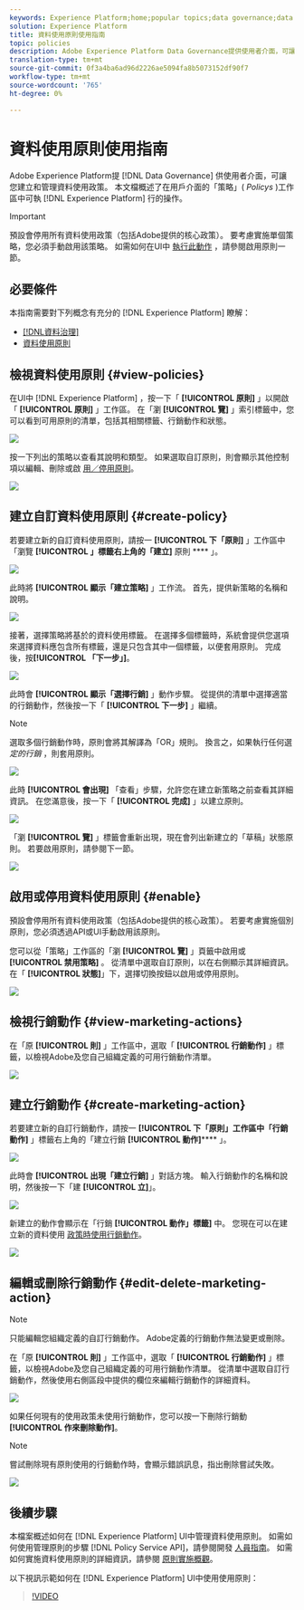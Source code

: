```yaml
---
keywords: Experience Platform;home;popular topics;data governance;data usage policy user guide
solution: Experience Platform
title: 資料使用原則使用指南
topic: policies
description: Adobe Experience Platform Data Governance提供使用者介面，可讓您建立和管理資料使用政策。 本檔案概述您可在Experience Platform使用者介面的「原則」工作區中執行的動作。
translation-type: tm+mt
source-git-commit: 0f3a4ba6ad96d2226ae5094fa8b5073152df90f7
workflow-type: tm+mt
source-wordcount: '765'
ht-degree: 0%

---
```



# 資料使用原則使用指南

Adobe Experience Platform提 [!DNL Data Governance] 供使用者介面，可讓您建立和管理資料使用政策。 本文檔概述了在用戶介面的「策略」( _Policys_ )工作區中可執 [!DNL Experience Platform] 行的操作。

>[!IMPORTANT]
>
>預設會停用所有資料使用政策（包括Adobe提供的核心政策）。 要考慮實施單個策略，您必須手動啟用該策略。 如需如何在UI中 [執行此動作](#enable) ，請參閱啟用原則一節。

## 必要條件

本指南需要對下列概念有充分的 [!DNL Experience Platform] 瞭解：

- [[!DNL資料治理]](../home.md)
- [資料使用原則](./overview.md)

## 檢視資料使用原則 {#view-policies}

在UI中 [!DNL Experience Platform] ，按一下「 **[!UICONTROL 原則]** 」以開啟「 **[!UICONTROL 原則]** 」工作區。 在「瀏 **[!UICONTROL 覽]** 」索引標籤中，您可以看到可用原則的清單，包括其相關標籤、行銷動作和狀態。

![](../images/policies/browse-policies.png)

按一下列出的策略以查看其說明和類型。 如果選取自訂原則，則會顯示其他控制項以編輯、刪除或啟 [用／停用原則](#enable)。

![](../images/policies/policy-details.png)

## 建立自訂資料使用原則 {#create-policy}

若要建立新的自訂資料使用原則，請按一 **[!UICONTROL 下「原則]** 」工作區中「瀏覽 **[!UICONTROL 」標籤右上角的「建立]** 原則 **** 」。

![](../images/policies/create-policy-button.png)

此時將 **[!UICONTROL 顯示「建立策略]** 」工作流。 首先，提供新策略的名稱和說明。

![](../images/policies/create-policy-description.png)

接著，選擇策略將基於的資料使用標籤。 在選擇多個標籤時，系統會提供您選項來選擇資料應包含所有標籤，還是只包含其中一個標籤，以便套用原則。 完成後，按&#x200B;**[!UICONTROL 「下一步」]**。

![](../images/policies/add-labels.png)

此時會 **[!UICONTROL 顯示「選擇行銷]** 」動作步驟。 從提供的清單中選擇適當的行銷動作，然後按一下「 **[!UICONTROL 下一步]** 」繼續。

>[!NOTE]
>
>選取多個行銷動作時，原則會將其解譯為「OR」規則。 換言之，如果執行任何選 _定的行銷_ ，則套用原則。

![](../images/policies/add-marketing-actions.png)

此時 **[!UICONTROL 會出現]** 「查看」步驟，允許您在建立新策略之前查看其詳細資訊。 在您滿意後，按一下「 **[!UICONTROL 完成]** 」以建立原則。

![](../images/policies/policy-review.png)

「瀏 **[!UICONTROL 覽]** 」標籤會重新出現，現在會列出新建立的「草稿」狀態原則。 若要啟用原則，請參閱下一節。

![](../images/policies/created-policy.png)

## 啟用或停用資料使用原則 {#enable}

預設會停用所有資料使用政策（包括Adobe提供的核心政策）。 若要考慮實施個別原則，您必須透過API或UI手動啟用該原則。

您可以從「策略」工作區的「瀏 **[!UICONTROL 覽]** 」頁籤中啟用或 **[!UICONTROL 禁用策略]** 。 從清單中選取自訂原則，以在右側顯示其詳細資訊。 在「 **[!UICONTROL 狀態]**」下，選擇切換按鈕以啟用或停用原則。

![](../images/policies/enable-policy.png)

## 檢視行銷動作 {#view-marketing-actions}

在「原 **[!UICONTROL 則]** 」工作區中，選取「 **[!UICONTROL 行銷動作]** 」標籤，以檢視Adobe及您自己組織定義的可用行銷動作清單。

![](../images/policies/marketing-actions.png)

## 建立行銷動作 {#create-marketing-action}

若要建立新的自訂行銷動作，請按一 **[!UICONTROL 下「原則」工作區中「行銷動作]** 」標籤右上角的「建立行銷 **[!UICONTROL 動作]****** 」。

![](../images/policies/create-marketing-action.png)

此時會 **[!UICONTROL 出現「建立行銷]** 」對話方塊。 輸入行銷動作的名稱和說明，然後按一下「建 **[!UICONTROL 立]**」。

![](../images/policies/create-marketing-action-details.png)

新建立的動作會顯示在「行銷 **[!UICONTROL 動作」標籤]** 中。 您現在可以在建立新的資料使用 [政策時使用行銷動作](#create-policy)。

![](../images/policies/created-marketing-action.png)

## 編輯或刪除行銷動作 {#edit-delete-marketing-action}

>[!NOTE]
>
>只能編輯您組織定義的自訂行銷動作。 Adobe定義的行銷動作無法變更或刪除。

在「原 **[!UICONTROL 則]** 」工作區中，選取「 **[!UICONTROL 行銷動作]** 」標籤，以檢視Adobe及您自己組織定義的可用行銷動作清單。 從清單中選取自訂行銷動作，然後使用右側區段中提供的欄位來編輯行銷動作的詳細資料。

![](../images/policies/edit-marketing-action.png)

如果任何現有的使用政策未使用行銷動作，您可以按一下刪除行銷動 **[!UICONTROL 作來刪除動作]**。

>[!NOTE]
>
>嘗試刪除現有原則使用的行銷動作時，會顯示錯誤訊息，指出刪除嘗試失敗。

![](../images/policies/delete-marketing-action.png)

## 後續步驟

本檔案概述如何在 [!DNL Experience Platform] UI中管理資料使用原則。 如需如何使用管理原則的步驟 [!DNL Policy Service API]，請參閱開發 [人員指南](../api/getting-started.md)。 如需如何實施資料使用原則的詳細資訊，請參閱 [原則實施概觀](../enforcement/overview.md)。

以下視訊示範如何在 [!DNL Experience Platform] UI中使用使用原則：

>[!VIDEO](https://video.tv.adobe.com/v/32977?quality=12&learn=on)